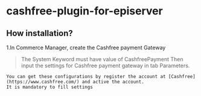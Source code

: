 # cashfree-plugin-for-episerver
## How installation?
1.In Commerce Manager, create the Cashfree payment Gateway

> The System Keyword must have value of CashfreePayment
Then input the settings for Cashfree payment gateway in tab Parameters.

	You can get these configurations by register the account at [Cashfree](https://www.cashfree.com/) and active the account.
	It is mandatory to fill settings

